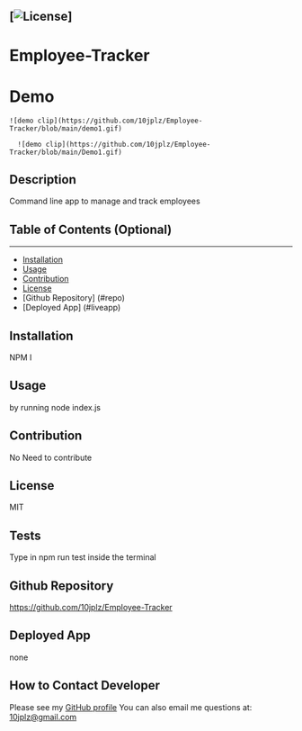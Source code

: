 
  [![License](https://img.shields.io/badge/License-MIT-yellow.svg)]
  ----
  # Employee-Tracker
  
  # Demo 
  
    ![demo clip](https://github.com/10jplz/Employee-Tracker/blob/main/demo1.gif)
    
      ![demo clip](https://github.com/10jplz/Employee-Tracker/blob/main/Demo1.gif)



  ## Description 

  Command line app to manage and track employees

  ## Table of Contents (Optional)
  ----
  * [Installation](#installation)
  * [Usage](#usage)
  * [Contribution](#contribution)
  * [License](#license)
  * [Github Repository] (#repo)
  * [Deployed App] (#liveapp)

  ## Installation 

  NPM I  

  ## Usage

  by running node index.js

  ## Contribution

  No Need to contribute 

  ## License

  MIT

  ## Tests
   Type in npm run test inside the terminal

   ## Github Repository

   https://github.com/10jplz/Employee-Tracker

   ## Deployed App
   
   none

  ## How to Contact Developer


  Please see my [GitHub profile](https://github.com/10jplz)
  You can also email me questions at: 10jplz@gmail.com



